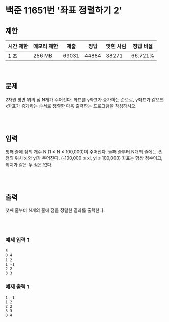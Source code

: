 # 백준 11651번 '좌표 정렬하기 2'

## 제한
|시간 제한|메모리 제한|제출|정답|맞힌 사람|정답 비율|
|------|------|---|---|----|----|
|1 초|256 MB|69031|44884|38271|66.721%|

<br>

## 문제
2차원 평면 위의 점 N개가 주어진다. 좌표를 y좌표가 증가하는 순으로, y좌표가 같으면 x좌표가 증가하는 순서로 정렬한 다음 출력하는 프로그램을 작성하시오.

<br><br>

## 입력
첫째 줄에 점의 개수 N (1 ≤ N ≤ 100,000)이 주어진다. 둘째 줄부터 N개의 줄에는 i번점의 위치 xi와 yi가 주어진다. (-100,000 ≤ xi, yi ≤ 100,000) 좌표는 항상 정수이고, 위치가 같은 두 점은 없다.

<br><br>

## 출력
첫째 줄부터 N개의 줄에 점을 정렬한 결과를 출력한다.

<br><br>
### 예제 입력 1
```
5
0 4
1 2
1 -1
2 2
3 3
```
### 예제 출력 1
```
1 -1
1 2
2 2
3 3
0 4
```
